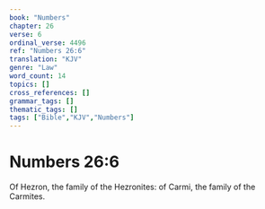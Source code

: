 ```yaml
---
book: "Numbers"
chapter: 26
verse: 6
ordinal_verse: 4496
ref: "Numbers 26:6"
translation: "KJV"
genre: "Law"
word_count: 14
topics: []
cross_references: []
grammar_tags: []
thematic_tags: []
tags: ["Bible","KJV","Numbers"]
---
```


# Numbers 26:6

Of Hezron, the family of the Hezronites: of Carmi, the family of the Carmites.
